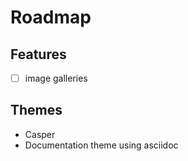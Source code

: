# Roadmap

## Features

- [ ] image galleries

## Themes

- Casper
- Documentation theme using asciidoc
